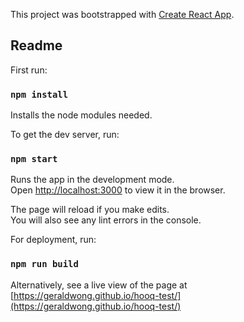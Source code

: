 This project was bootstrapped with [Create React App](https://github.com/facebook/create-react-app).

## Readme

First run:

### `npm install`

Installs the node modules needed.<br>

To get the dev server, run:

### `npm start`

Runs the app in the development mode.<br>
Open [http://localhost:3000](http://localhost:3000) to view it in the browser.

The page will reload if you make edits.<br>
You will also see any lint errors in the console.

For deployment, run:

### `npm run build`

Alternatively, see a live view of the page at [https://geraldwong.github.io/hooq-test/](https://geraldwong.github.io/hooq-test/)

